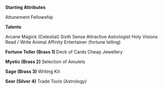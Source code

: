 **Starting Attributes**

Attunement
Fellowship

**Talents**

Arcane Magick (Celestial)
Sixth Sense
Attractive
Astrologist
Holy Visions
Read / Write
Animal Affinity
Entertainer (fortune telling)

**Fortune Teller (Brass 1)**
Deck of Cards
Cheap Jewellery

**Mystic (Brass 2)**
Selection of Amulets

**Sage (Brass 3)**
Writing Kit

**Seer (Silver 4)**
Trade Tools (Astrology)